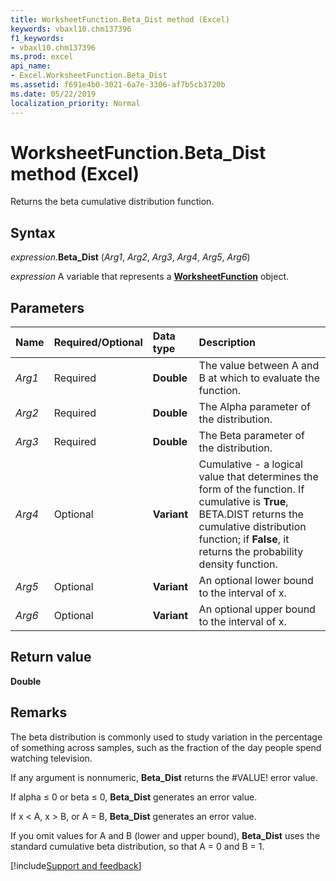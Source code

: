 ```yaml
---
title: WorksheetFunction.Beta_Dist method (Excel)
keywords: vbaxl10.chm137396
f1_keywords:
- vbaxl10.chm137396
ms.prod: excel
api_name:
- Excel.WorksheetFunction.Beta_Dist
ms.assetid: f691e4b0-3021-6a7e-3306-af7b5cb3720b
ms.date: 05/22/2019
localization_priority: Normal
---
```



# WorksheetFunction.Beta_Dist method (Excel)

Returns the beta cumulative distribution function.


## Syntax

_expression_.**Beta_Dist** (_Arg1_, _Arg2_, _Arg3_, _Arg4_, _Arg5_, _Arg6_)

_expression_ A variable that represents a **[WorksheetFunction](Excel.WorksheetFunction.md)** object.


## Parameters

|Name|Required/Optional|Data type|Description|
|:-----|:-----|:-----|:-----|
| _Arg1_|Required| **Double**|The value between A and B at which to evaluate the function.|
| _Arg2_|Required| **Double**|The Alpha parameter of the distribution.|
| _Arg3_|Required| **Double**|The Beta parameter of the distribution.|
| _Arg4_|Optional| **Variant**|Cumulative - a logical value that determines the form of the function. If cumulative is **True**, BETA.DIST returns the cumulative distribution function; if **False**, it returns the probability density function.|
| _Arg5_|Optional| **Variant**|An optional lower bound to the interval of x.|
| _Arg6_|Optional| **Variant**|An optional upper bound to the interval of x.|

## Return value

**Double**


## Remarks

The beta distribution is commonly used to study variation in the percentage of something across samples, such as the fraction of the day people spend watching television.

If any argument is nonnumeric, **Beta_Dist** returns the #VALUE! error value.
    
If alpha ≤ 0 or beta ≤ 0, **Beta_Dist** generates an error value.
    
If x < A, x > B, or A = B, **Beta_Dist** generates an error value.
    
If you omit values for A and B (lower and upper bound), **Beta_Dist** uses the standard cumulative beta distribution, so that A = 0 and B = 1.
    



[!include[Support and feedback](~/includes/feedback-boilerplate.md)]